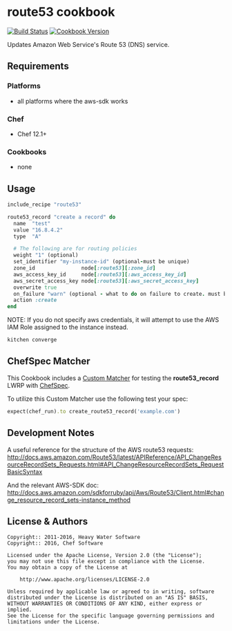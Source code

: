 # route53 cookbook

[![Build Status](https://travis-ci.org/chef-cookbooks/route53.svg?branch=master)](https://travis-ci.org/chef-cookbooks/route53) [![Cookbook Version](https://img.shields.io/cookbook/v/route53.svg)](https://supermarket.chef.io/cookbooks/route53)

Updates Amazon Web Service's Route 53 (DNS) service.

## Requirements

### Platforms

- all platforms where the aws-sdk works

### Chef

- Chef 12.1+

### Cookbooks

- none

## Usage

```ruby
include_recipe "route53"

route53_record "create a record" do
  name  "test"
  value "16.8.4.2"
  type  "A"

  # The following are for routing policies
  weight "1" (optional)
  set_identifier "my-instance-id" (optional-must be unique)
  zone_id               node[:route53][:zone_id]
  aws_access_key_id     node[:route53][:aws_access_key_id]
  aws_secret_access_key node[:route53][:aws_secret_access_key]
  overwrite true
  on_failure "warn" (optional - what to do on failure to create. must be either "warn" or "fail")
  action :create
end
```

NOTE: If you do not specify aws credentials, it will attempt to use the AWS IAM Role assigned to the instance instead.


```ruby
kitchen converge
```

## ChefSpec Matcher

This Cookbook includes a [Custom Matcher](http://rubydoc.info/github/sethvargo/chefspec#Testing_LWRPs) for testing the **route53_record** LWRP with [ChefSpec](http://rubydoc.info/github/sethvargo/chefspec#Testing_LWRPs).

To utilize this Custom Matcher use the following test your spec:

```ruby
expect(chef_run).to create_route53_record('example.com')
```

## Development Notes

A useful reference for the structure of the AWS route53 requests: <http://docs.aws.amazon.com/Route53/latest/APIReference/API_ChangeResourceRecordSets_Requests.html#API_ChangeResourceRecordSets_RequestBasicSyntax>

And the relevant AWS-SDK doc: <http://docs.aws.amazon.com/sdkforruby/api/Aws/Route53/Client.html#change_resource_record_sets-instance_method>


## License & Authors

```text
Copyright:: 2011-2016, Heavy Water Software
Copyright:: 2016, Chef Software

Licensed under the Apache License, Version 2.0 (the "License");
you may not use this file except in compliance with the License.
You may obtain a copy of the License at

    http://www.apache.org/licenses/LICENSE-2.0

Unless required by applicable law or agreed to in writing, software
distributed under the License is distributed on an "AS IS" BASIS,
WITHOUT WARRANTIES OR CONDITIONS OF ANY KIND, either express or implied.
See the License for the specific language governing permissions and
limitations under the License.
```
